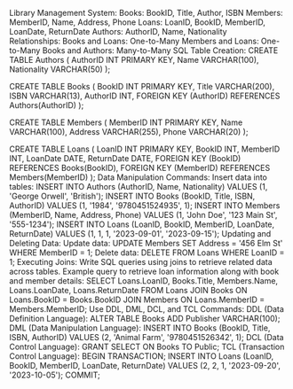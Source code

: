Library Management System:
Books: BookID, Title, Author, ISBN
Members: MemberID, Name, Address, Phone
Loans: LoanID, BookID, MemberID, LoanDate, ReturnDate
Authors: AuthorID, Name, Nationality  
Relationships:
Books and Loans: One-to-Many
Members and Loans: One-to-Many
Books and Authors: Many-to-Many
SQL Table Creation:
CREATE TABLE Authors (
    AuthorID INT PRIMARY KEY,
    Name VARCHAR(100),
    Nationality VARCHAR(50)
);

CREATE TABLE Books (
    BookID INT PRIMARY KEY,
    Title VARCHAR(200),
    ISBN VARCHAR(13),
    AuthorID INT,
    FOREIGN KEY (AuthorID) REFERENCES Authors(AuthorID)
);

CREATE TABLE Members (
    MemberID INT PRIMARY KEY,
    Name VARCHAR(100),
    Address VARCHAR(255),
    Phone VARCHAR(20)
);

CREATE TABLE Loans (
    LoanID INT PRIMARY KEY,
    BookID INT,
    MemberID INT,
    LoanDate DATE,
    ReturnDate DATE,
    FOREIGN KEY (BookID) REFERENCES Books(BookID),
    FOREIGN KEY (MemberID) REFERENCES Members(MemberID)
);
Data Manipulation Commands:
Insert data into  tables:
INSERT INTO Authors (AuthorID, Name, Nationality) VALUES (1, 'George Orwell', 'British');
INSERT INTO Books (BookID, Title, ISBN, AuthorID) VALUES (1, '1984', '9780451524935', 1);
INSERT INTO Members (MemberID, Name, Address, Phone) VALUES (1, 'John Doe', '123 Main St', '555-1234');
INSERT INTO Loans (LoanID, BookID, MemberID, LoanDate, ReturnDate) VALUES (1, 1, 1, '2023-09-01', '2023-09-15');
Updating and Deleting Data:
Update data:
UPDATE Members SET Address = '456 Elm St' WHERE MemberID = 1;
Delete data:
DELETE FROM Loans WHERE LoanID = 1;
Executing Joins:
Write SQL queries using joins to retrieve related data across tables. Example query to retrieve loan information along with book and member details:
SELECT Loans.LoanID, Books.Title, Members.Name, Loans.LoanDate, Loans.ReturnDate
FROM Loans
JOIN Books ON Loans.BookID = Books.BookID
JOIN Members ON Loans.MemberID = Members.MemberID;
Use DDL, DML, DCL, and TCL Commands:
DDL (Data Definition Language):
ALTER TABLE Books ADD Publisher VARCHAR(100);
DML (Data Manipulation Language):
INSERT INTO Books (BookID, Title, ISBN, AuthorID) VALUES (2, 'Animal Farm', '9780451526342', 1);
DCL (Data Control Language):
GRANT SELECT ON Books TO Public;
TCL (Transaction Control Language):
BEGIN TRANSACTION;
INSERT INTO Loans (LoanID, BookID, MemberID, LoanDate, ReturnDate) VALUES (2, 2, 1, '2023-09-20', '2023-10-05');
COMMIT;
